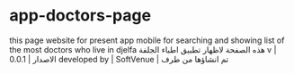 # app-doctors-page
this page website for present app mobile for searching and showing list of the most doctors who live in djelfa
هذه الصفحة لاظهار تطبيق اطباء الجلفة 
v | 0.0.1 | الاصدار
developed by | SoftVenue | تم انشاؤها من طرف 
